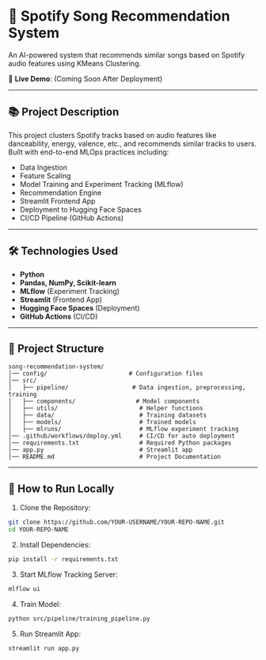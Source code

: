 # 🎵 Spotify Song Recommendation System

An AI-powered system that recommends similar songs based on Spotify audio features using KMeans Clustering.

🚀 **Live Demo**: (Coming Soon After Deployment)

---

## 📚 Project Description

This project clusters Spotify tracks based on audio features like danceability, energy, valence, etc., and recommends similar tracks to users. Built with end-to-end MLOps practices including:

- Data Ingestion
- Feature Scaling
- Model Training and Experiment Tracking (MLflow)
- Recommendation Engine
- Streamlit Frontend App
- Deployment to Hugging Face Spaces
- CI/CD Pipeline (GitHub Actions)

---

## 🛠 Technologies Used
- **Python**
- **Pandas, NumPy, Scikit-learn**
- **MLflow** (Experiment Tracking)
- **Streamlit** (Frontend App)
- **Hugging Face Spaces** (Deployment)
- **GitHub Actions** (CI/CD)

---

## 📂 Project Structure
```
song-recommendation-system/
│── config/                       # Configuration files
│── src/
│   ├── pipeline/                  # Data ingestion, preprocessing, training
│   ├── components/                 # Model components
│   ├── utils/                       # Helper functions
│   ├── data/                        # Training datasets
│   ├── models/                      # Trained models
│   ├── mlruns/                      # MLflow experiment tracking
│── .github/workflows/deploy.yml     # CI/CD for auto deployment
│── requirements.txt                 # Required Python packages
│── app.py                           # Streamlit app
│── README.md                        # Project Documentation
```
---

## 🚀 How to Run Locally

1. Clone the Repository:
```bash
git clone https://github.com/YOUR-USERNAME/YOUR-REPO-NAME.git
cd YOUR-REPO-NAME
```
2. Install Dependencies:
```bash
pip install -r requirements.txt
```
3. Start MLflow Tracking Server:
```bash
mlflow ui
```

4. Train Model:
```bash
python src/pipeline/training_pipeline.py
```
5. Run Streamlit App:
```bash
streamlit run app.py
```


